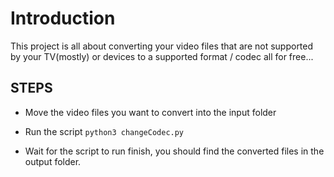 # Introduction

This project is all about converting your video files that are not supported by your TV(mostly) or devices to a supported format / codec all for free...

## STEPS

- Move the video files you want to convert into the input folder

- Run the script `python3 changeCodec.py`

- Wait for the script to run finish, you should find the converted files in the output folder.